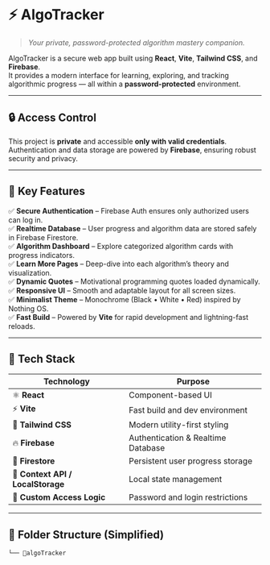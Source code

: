 # ⚡ AlgoTracker

> _Your private, password-protected algorithm mastery companion._

AlgoTracker is a secure web app built using **React**, **Vite**, **Tailwind CSS**, and **Firebase**.  
It provides a modern interface for learning, exploring, and tracking algorithmic progress — all within a **password-protected** environment.  

---

## 🔒 Access Control

This project is **private** and accessible **only with valid credentials**.  
Authentication and data storage are powered by **Firebase**, ensuring robust security and privacy.

---

## 🎯 Key Features

✅ **Secure Authentication** – Firebase Auth ensures only authorized users can log in.  
✅ **Realtime Database** – User progress and algorithm data are stored safely in Firebase Firestore.  
✅ **Algorithm Dashboard** – Explore categorized algorithm cards with progress indicators.  
✅ **Learn More Pages** – Deep-dive into each algorithm’s theory and visualization.  
✅ **Dynamic Quotes** – Motivational programming quotes loaded dynamically.  
✅ **Responsive UI** – Smooth and adaptable layout for all screen sizes.  
✅ **Minimalist Theme** – Monochrome (Black • White • Red) inspired by Nothing OS.  
✅ **Fast Build** – Powered by **Vite** for rapid development and lightning-fast reloads.  

---

## 🧰 Tech Stack

| Technology | Purpose |
|-------------|----------|
| ⚛️ **React** | Component-based UI |
| ⚡ **Vite** | Fast build and dev environment |
| 🎨 **Tailwind CSS** | Modern utility-first styling |
| 🔥 **Firebase** | Authentication & Realtime Database |
| 💾 **Firestore** | Persistent user progress storage |
| 🧠 **Context API / LocalStorage** | Local state management |
| 🔐 **Custom Access Logic** | Password and login restrictions |

---

## 📁 Folder Structure (Simplified)

```
└── 📁algoTracker
